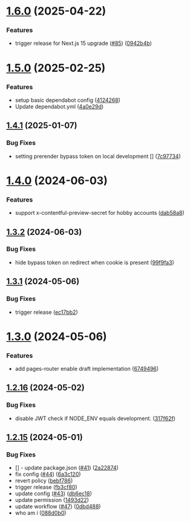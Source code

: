 # [1.6.0](https://github.com/contentful/vercel-nextjs-toolkit/compare/v1.5.0...v1.6.0) (2025-04-22)


### Features

* trigger release for Next.js 15 upgrade ([#85](https://github.com/contentful/vercel-nextjs-toolkit/issues/85)) ([0942b4b](https://github.com/contentful/vercel-nextjs-toolkit/commit/0942b4bcd11513df38ba1411bb706f43c73d6377))

# [1.5.0](https://github.com/contentful/vercel-nextjs-toolkit/compare/v1.4.1...v1.5.0) (2025-02-25)


### Features

* setup basic dependabot config ([4124268](https://github.com/contentful/vercel-nextjs-toolkit/commit/4124268f913a3dc64612ad12330bbb8eb7f03c45))
* Update dependabot.yml ([4a0e29d](https://github.com/contentful/vercel-nextjs-toolkit/commit/4a0e29dd834782128fc499818d40e2c9b2e60308))

## [1.4.1](https://github.com/contentful/vercel-nextjs-toolkit/compare/v1.4.0...v1.4.1) (2025-01-07)


### Bug Fixes

* setting prerender bypass token on local development [] ([7c97734](https://github.com/contentful/vercel-nextjs-toolkit/commit/7c97734a4678c2f3a7a52be90adebe7890f06c9a))

# [1.4.0](https://github.com/contentful/vercel-nextjs-toolkit/compare/v1.3.2...v1.4.0) (2024-06-03)


### Features

* support x-contentful-preview-secret for hobby accounts ([dab58a8](https://github.com/contentful/vercel-nextjs-toolkit/commit/dab58a893d3bc8624c3c25e03445dc975348bfbd))

## [1.3.2](https://github.com/contentful/vercel-nextjs-toolkit/compare/v1.3.1...v1.3.2) (2024-06-03)


### Bug Fixes

* hide bypass token on redirect when cookie is present ([99f9fa3](https://github.com/contentful/vercel-nextjs-toolkit/commit/99f9fa3f05132b0bd2fc3897e051c5523d682a59))

## [1.3.1](https://github.com/contentful/vercel-nextjs-toolkit/compare/v1.3.0...v1.3.1) (2024-05-06)


### Bug Fixes

* trigger release ([ec17bb2](https://github.com/contentful/vercel-nextjs-toolkit/commit/ec17bb2c488b956f00788256559f6be93091247a))

# [1.3.0](https://github.com/contentful/vercel-nextjs-toolkit/compare/v1.2.16...v1.3.0) (2024-05-06)


### Features

* add pages-router enable draft implementation ([6749496](https://github.com/contentful/vercel-nextjs-toolkit/commit/6749496d381fb61d3e352ec6a83d315cf677fc79))

## [1.2.16](https://github.com/contentful/vercel-nextjs-toolkit/compare/v1.2.15...v1.2.16) (2024-05-02)


### Bug Fixes

* disable JWT check if NODE_ENV equals development. ([317f62f](https://github.com/contentful/vercel-nextjs-toolkit/commit/317f62f07c60696a04f541b7e61ef22d9e962f22))

## [1.2.15](https://github.com/contentful/vercel-nextjs-toolkit/compare/v1.2.14...v1.2.15) (2024-05-01)


### Bug Fixes

* [] - update package.json ([#41](https://github.com/contentful/vercel-nextjs-toolkit/issues/41)) ([2a22874](https://github.com/contentful/vercel-nextjs-toolkit/commit/2a22874bcb6ff440e0cf1b4ca1395a0b3ca20cfb))
* fix config ([#44](https://github.com/contentful/vercel-nextjs-toolkit/issues/44)) ([6a3c120](https://github.com/contentful/vercel-nextjs-toolkit/commit/6a3c120e47338904399e560f4da5ce1c36d7156e))
* revert policy ([bebf786](https://github.com/contentful/vercel-nextjs-toolkit/commit/bebf786739ae77aef0d552d19123a771aa995df7))
* trigger release ([fb3cf80](https://github.com/contentful/vercel-nextjs-toolkit/commit/fb3cf80dee0f6c00fc8323a2d46c8de4a682016b))
* update config ([#43](https://github.com/contentful/vercel-nextjs-toolkit/issues/43)) ([db6ec18](https://github.com/contentful/vercel-nextjs-toolkit/commit/db6ec18e3e9fd3e0f6d9b62898c1dd6f52e69de5))
* update permission ([1493d22](https://github.com/contentful/vercel-nextjs-toolkit/commit/1493d2235e58d8c6c276c473e383cae0f22ea5d5))
* update workflow ([#47](https://github.com/contentful/vercel-nextjs-toolkit/issues/47)) ([0dbd488](https://github.com/contentful/vercel-nextjs-toolkit/commit/0dbd4886f15da2b671f87d84effc05482067d2bb))
* who am i ([088d0b0](https://github.com/contentful/vercel-nextjs-toolkit/commit/088d0b09711d6a94ac65fc402cafad0c92d7b201))
